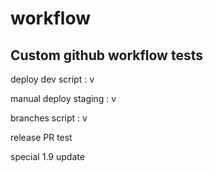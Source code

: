 # workflow

## Custom github workflow tests


deploy dev script : v

manual deploy staging : v

branches script : v

release PR test

special 1.9 update
